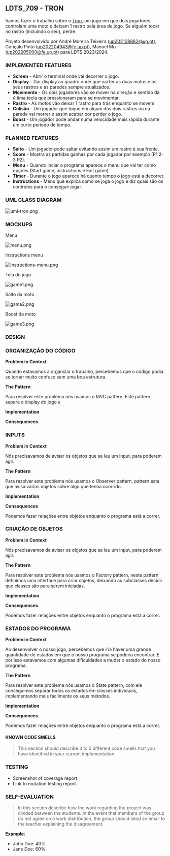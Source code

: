 ## LDTS_709 - TRON

Vamos fazer o trabalho sobre o [Tron](https://en.wikipedia.org/wiki/Tron_(video_game)), um jogo em que dois jogadores controlam uma moto e deixam 1 rastro pela área de jogo. Se alguém tocar no rastro (incluindo o seu), perde.

Projeto desenvolvido por André Moreira Teixeira (up202108882@up.pt), Gonçalo Pinto (up202204943@fe.up.pt), Manuel Mo (up202205000@fe.up.pt) para LDTS 2023/2024.

### IMPLEMENTED FEATURES

- **Screen** - Abrir o terminal onde vai decorrer o jogo.
- **Display** - Dar display ao quadro onde que vai ter as duas motos e os seus rastros e as paredes sempre atualizados.
- **Movimento** - Os dois jogadores vão se mover na direção e sentido da última tecla que pressionaram para se movimentar.
- **Rastro** - As motos vão deixar 1 rastro para trás enquanto se movem.
- **Colisão** - Um jogador que toque em algum dos dois rastros ou na parede vai morrer e assim acabar por perder o jogo.
- **Boost** - Um jogador pode andar numa velocidade mais rápida durante um curto período de tempo.

### PLANNED FEATURES

- **Salto** - Um jogador pode saltar evitando assim um rastro à sua frente.
- **Score** - Mostra as partidas ganhas por cada jogador por exemplo (P1 2-3 P2).
- **Menu** - Quando inciar o programa aparece o menu que vai ter como opções (Start game, instructions e Exit game).
- **Timer** - Durante o jogo aparece há quanto tempo o jogo está a decorrer.
- **Instructions** - Menu que explica como se joga o jogo e diz quais são os controlos para o conseguir jogar.

### UML CLASS DIAGRAM

![uml-tron.png](Images%2Fuml-tron.png)

### MOCKUPS

Menu

![menu.png](images%2Fmenu.png)

Instructions menu

![instructions-menu.png](images%2Finstructions-menu.png)

Tela do jogo

![game1.png](images%2Fgame1.png)

Salto da moto

![game2.png](images%2Fgame2.png)

Boost da moto

![game3.png](images%2Fgame3.png)


### DESIGN

### ORGANIZAÇÃO DO CÓDIGO

**Problem in Context**

Quando estavamos a organizar o trabalho, percebemos que o código podia se tornar muito confuso sem uma boa estrutura.

**The Pattern**

Para resolver este problema nós usamos o MVC pattern. Este pattern separa o display do jogo e

**Implementation**



**Consequences**



### INPUTS

**Problem in Context**

Nós precisavamos de avisar os objetos que se leu um input, para poderem agir.

**The Pattern**

Para resolver este problema nós usamos o Observer pattern, pattern este que avisa vários objetos sobre algo que tenha ocorrido.

**Implementation**



**Consequences**

Podemos fazer relações entre objetos enquanto o programa está a correr.

### CRIAÇÃO DE OBJETOS

**Problem in Context**

Nós precisavamos de avisar os objetos que se leu um input, para poderem agir.

**The Pattern**

Para resolver este problema nós usamos o Factory pattern, neste pattern definimos uma interface para criar objetos, deixando as subclasses decidir que classes são para serem iniciadas.

**Implementation**



**Consequences**

Podemos fazer relações entre objetos enquanto o programa está a correr.

### ESTADOS DO PROGRAMA

**Problem in Context**

Ao desenvolver o nosso jogo, percebemos que iria haver uma grande quantidade de estados em que o nosso programa se poderia encontrar. E por isso estavamos com algumas dificuldades a mudar o estado do nosso programa.

**The Pattern**

Para resolver este problema nós usamos o State pattern, com ele conseguimos separar todos os estados em classes individuais, implementando mais facilmente os seus métodos.

**Implementation**



**Consequences**

Podemos fazer relações entre objetos enquanto o programa está a correr.
#### KNOWN CODE SMELLS

> This section should describe 3 to 5 different code smells that you have identified in your current implementation.

### TESTING

- Screenshot of coverage report.
- Link to mutation testing report.

### SELF-EVALUATION

> In this section describe how the work regarding the project was divided between the students. In the event that members of the group do not agree on a work distribution, the group should send an email to the teacher explaining the disagreement.

**Example**:

- John Doe: 40%
- Jane Doe: 60%